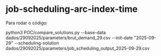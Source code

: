 # job-scheduling-arc-index-time



Para rodar o código:

python3 POC/compare_solutions.py --base-data dados/29092025/parameters/brut_demand_29.csv --init-date "2025-09-29" --scheduling-solution dados/29092025/parameters/job_scheduling_output_2025-09-29.csv
